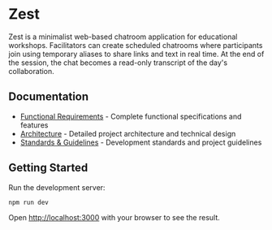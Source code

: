 # Zest

Zest is a minimalist web-based chatroom application for educational workshops. Facilitators can create scheduled chatrooms where participants join using temporary aliases to share links and text in real time. At the end of the session, the chat becomes a read-only transcript of the day's collaboration.

## Documentation

- [Functional Requirements](FUNCTIONAL.md) - Complete functional specifications and features
- [Architecture](ARCHITECTURE.md) - Detailed project architecture and technical design
- [Standards & Guidelines](CLAUDE.md) - Development standards and project guidelines

## Getting Started

Run the development server:

```bash
npm run dev
```

Open [http://localhost:3000](http://localhost:3000) with your browser to see the result.
